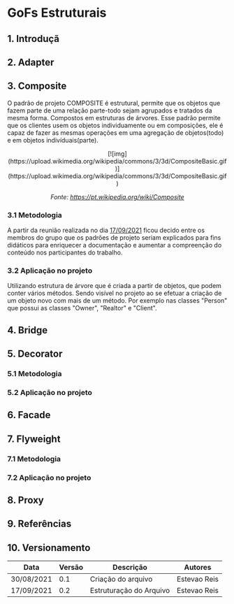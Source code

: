 # GoFs Estruturais
## 1. Introduçã
## 2. Adapter 
## 3. Composite 

O padrão de projeto COMPOSITE é estrutural, permite que os objetos que fazem parte de uma relação parte-todo sejam agrupados e tratados da mesma forma. Compostos em estruturas de árvores.
Esse padrão permite que os clientes usem os objetos individuamente ou em composições, ele é capaz de fazer as mesmas operações em uma agregação de objetos(todo) e em objetos indivíduais(parte).

<center>
[![img](https://upload.wikimedia.org/wikipedia/commons/3/3d/CompositeBasic.gif)](https://upload.wikimedia.org/wikipedia/commons/3/3d/CompositeBasic.gif)

_Fonte: https://pt.wikipedia.org/wiki/Composite_
</center>

### 3.1 Metodologia

A partir da reunião realizada no dia [17/09/2021](./atas/17-09-21.md) ficou decido entre os membros do grupo que os padrões de projeto seriam explicados para fins didáticos para enriquecer a documentação e aumentar a compreenção do conteúdo nos participantes do trabalho.

### 3.2 Aplicação no projeto

Utilizando estrutura de árvore que é criada a partir de objetos, que podem conter vários métodos. Sendo visível no projeto ao se efetuar a criação de um objeto novo com mais de um método. Por exemplo nas classes "Person" que possui as classes "Owner", "Realtor" e "Client".

## 4. Bridge 
## 5. Decorator 
### 5.1 Metodologia
### 5.2 Aplicação no projeto

## 6. Facade 
## 7. Flyweight 
### 7.1 Metodologia
### 7.2 Aplicação no projeto

## 8. Proxy 
## 9. Referências
## 10. Versionamento


| Data       | Versão | Descrição         | Autores       | 
| ---------- | ------ | ----------------- | ------------- | 
| 30/08/2021 | 0.1    | Criação do arquivo| Estevao Reis  |
| 17/09/2021 | 0.2    | Estruturação do Arquivo| Estevao Reis |